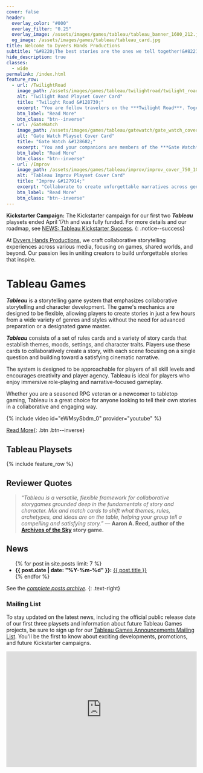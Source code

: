 ```yaml
---
cover: false
header:
  overlay_color: "#000"
  overlay_filter: "0.25"
  overlay_image: /assets/images/games/tableau/tableau_banner_1600_212.jpg
  og_image: /assets/images/games/tableau/tableau_card.jpg
title: Welcome to Dyvers Hands Productions
subtitle: "&#8220;The best stories are the ones we tell together!&#8221;"
hide_description: true
classes:
  - wide
permalink: /index.html
feature_row:
  - url: /TwilightRoad
    image_path: /assets/images/games/tableau/twilightroad/twilight_road_cover_750_1050.png
    alt: "Twilight Road Playset Cover Card"
    title: "Twilight Road &#128739;"
    excerpt: "You are fellow travelers on the ***Twilight Road***. Together your journey will take you through choices & transitions, quests & trials. What will you discover on your way? Will you find your destination or return home? Either way, you will arrive changed."
    btn_label: "Read More"
    btn_class: "btn--inverse"
  - url: /GateWatch
    image_path: /assets/images/games/tableau/gatewatch/gate_watch_cover_750_1050.png
    alt: "Gate Watch Playset Cover Card"
    title: "Gate Watch &#128682;"
    excerpt: "You and your companions are members of the ***Gate Watch*** – charged to monitor the border between realms. Who built **The Gate**? What is on the other side? Why are you watching? What are you guarding against? These are the questions you will answer as you explore the **Enigma** that is **The Gate**."
    btn_label: "Read More"
    btn_class: "btn--inverse"
  - url: /Improv
    image_path: /assets/images/games/tableau/improv/improv_cover_750_1050.png
    alt: "Tableau Improv Playset Cover Card"
    title: "Improv &#127914;"
    excerpt: "Collaborate to create unforgettable narratives across genres and emotions. Embrace the spirit of improvisation as you build stories together, forming unexpected bonds along the way. Immerse yourself in a journey through spontaneous, unscripted storytelling as you weave unique tales together, one scene at a time."
    btn_label: "Read More"
    btn_class: "btn--inverse"
---
```


**Kickstarter Campaign:** The Kickstarter campaign for our first two ***Tableau*** playsets ended April 17th and was fully funded. For more details and our roadmap, see [NEWS: Tableau Kickstarter Success](/news/Tableau-Kickstarter-Success/).
{: .notice--success}

At [Dyvers Hands Productions](/About), we craft collaborative storytelling experiences across various media, focusing on games, shared worlds, and beyond. Our passion lies in uniting creators to build unforgettable stories that inspire.

# Tableau Games

***Tableau*** is a storytelling game system that emphasizes collaborative storytelling and character development. The game's mechanics are designed to be flexible, allowing players to create stories in just a few hours from a wide variety of genres and styles without the need for advanced preparation or a designated game master.

***Tableau*** consists of a set of rules cards and a variety of story cards that establish themes, moods, settings, and character traits. Players use these cards to collaboratively create a story, with each scene focusing on a single question and building toward a satisfying cinematic narrative.

The system is designed to be approachable for players of all skill levels and encourages creativity and player agency. Tableau is ideal for players who enjoy immersive role-playing and narrative-focused gameplay.

Whether you are a seasoned RPG veteran or a newcomer to tabletop gaming, Tableau is a great choice for anyone looking to tell their own stories in a collaborative and engaging way.

{% include video id="eWMsySbdm_0" provider="youtube" %}

[Read More](/Tableau){: .btn .btn--inverse}

## Tableau Playsets

{% include feature_row %}

## Reviewer Quotes

> *“Tableau is a versatile, flexible framework for collaborative storygames grounded deep in the fundamentals of story and character. Mix and match cards to shift what themes, rules, archetypes, and ideas are on the table, helping your group tell a compelling and satisfying story.”* — **Aaron A. Reed, author of the [Archives of the Sky](https://www.kickstarter.com/projects/1850151847/archives-of-the-sky-epic-sci-fi-roleplaying) story game.**

## News

<ul>
{% for post in site.posts limit: 7 %}
<li><b>{{ post.date | date: "%Y-%m-%d" }}:</b> <a href="{{ post.url }}">{{ post.title }}</a></li>
{% endfor %}
</ul>

See the _[complete posts archive](/posts/)._ 
{: .text-right}

### Mailing List

To stay updated on the latest news, including the official public release date of our first three playsets and information about future Tableau Games projects, be sure to sign up for our [Tableau Games Announcements Mailing List](https://dyvershands.page.link/85EH). You'll be the first to know about exciting developments, promotions, and future Kickstarter campaigns.

<iframe width="540" height="305" src="https://af40f6f4.sibforms.com/serve/MUIEAKUs_6hw_HU0Qb1Rrrw3VqTAtJHW1K4z3nTQusxaBCPg11J5YodfrlfsntDC1P8sbdhHnyvKmiOcQzMqmoBS_GJn9SKmUNKu23x2rDfSG6mM1LC2BROxJ-JCwCjDIpGUXGOudi5hhVTUwul1KXd5PbHir3RRjLynikE8a6gRSe0HFFIm0sQoWTzGpxxwyonfm2ZO3YM2oCgM" frameborder="0" scrolling="auto" allowfullscreen style="display: block;margin-left: auto;margin-right: auto;max-width: 100%;"></iframe>
